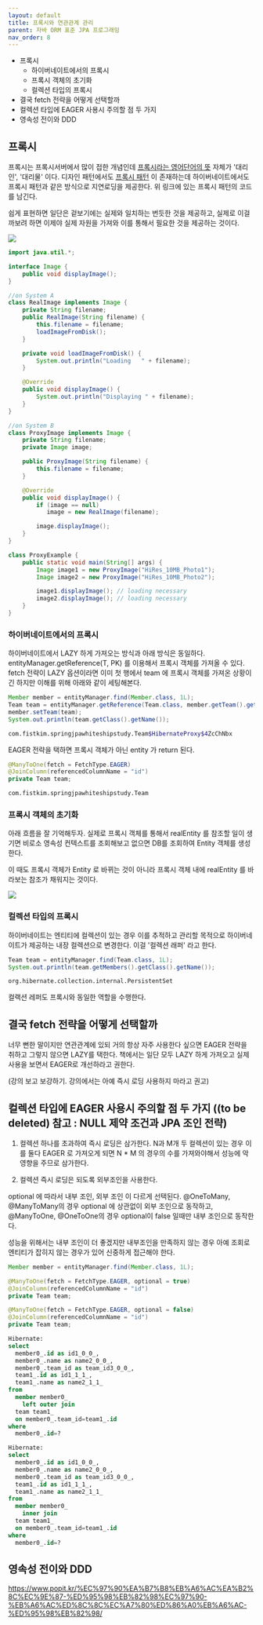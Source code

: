 ```yaml
---
layout: default
title: 프록시와 연관관계 관리
parent: 자바 ORM 표준 JPA 프로그래밍
nav_order: 8
---
```


- 프록시
  - 하이버네이트에서의 프록시
  - 프록시 객체의 초기화
  - 컬렉션 타입의 프록시
- 결국 fetch 전략을 어떻게 선택할까
- 컬렉션 타입에 EAGER 사용시 주의할 점 두 가지
- 영속성 전이와 DDD

## 프록시
프록시는 프록시서버에서 많이 접한 개념인데 [프록시라는 영어단어의 뜻](https://en.dict.naver.com/#/entry/enko/2ba09ebcdb6a4c22bd17e98caae1f4c5) 자체가 '대리인', '대리물' 이다.
디자인 패턴에서도 [프록시 패턴](https://ko.wikipedia.org/wiki/%ED%94%84%EB%A1%9D%EC%8B%9C_%ED%8C%A8%ED%84%B4) 이 존재하는데 하이버네이트에서도 프록시 패턴과 같은 방식으로 지연로딩을 제공한다.
위 링크에 있는 프록시 패턴의 코드를 남긴다.

쉽게 표현하면 일단은 겉보기에는 실제와 일치하는 번듯한 것을 제공하고, 실제로 이걸 까보려 하면 이제야 실제 자원을 가져와 이를 통해서 필요한 것을 제공하는 것이다. 

![](/images/concept-proxy-pattern.png)

```java
import java.util.*;

interface Image {
    public void displayImage();
}

//on System A
class RealImage implements Image {
    private String filename;
    public RealImage(String filename) {
        this.filename = filename;
        loadImageFromDisk();
    }

    private void loadImageFromDisk() {
        System.out.println("Loading   " + filename);
    }

    @Override
    public void displayImage() {
        System.out.println("Displaying " + filename);
    }
}

//on System B
class ProxyImage implements Image {
    private String filename;
    private Image image;

    public ProxyImage(String filename) {
        this.filename = filename;
    }

    @Override
    public void displayImage() {
        if (image == null)
           image = new RealImage(filename);

        image.displayImage();
    }
}

class ProxyExample {
    public static void main(String[] args) {
        Image image1 = new ProxyImage("HiRes_10MB_Photo1");
        Image image2 = new ProxyImage("HiRes_10MB_Photo2");

        image1.displayImage(); // loading necessary
        image2.displayImage(); // loading necessary
    }
}
```

### 하이버네이트에서의 프록시
하이버네이트에서 LAZY 하게 가져오는 방식과 아래 방식은 동일하다. entityManager.getReference(T, PK) 를 이용해서 프록시 객체를 가져올 수 있다.
fetch 전략이 LAZY 옵션이라면 이미 첫 행에서 team 에 프록시 객체를 가져온 상황이긴 하지만 이해를 위해 아래와 같이 세팅해본다.

```java
Member member = entityManager.find(Member.class, 1L);
Team team = entityManager.getReference(Team.class, member.getTeam().getId()); // SQL 실행하지 않음
member.setTeam(team);
System.out.println(team.getClass().getName());
```
```bash
com.fistkim.springjpawhiteshipstudy.Team$HibernateProxy$4ZcChNbx
```

EAGER 전략을 택하면 프록시 객체가 아닌 entity 가 return 된다.
```java
@ManyToOne(fetch = FetchType.EAGER)
@JoinColumn(referencedColumnName = "id")
private Team team;
```
```bash
com.fistkim.springjpawhiteshipstudy.Team
```

### 프록시 객체의 초기화

아래 흐름을 잘 기억해두자. 실제로 프록시 객체를 통해서 realEntity 를 참조할 일이 생기면 비로소 영속성 컨텍스트를 조회해보고 없으면 DB를 조회하여
Entity 객체를 생성한다.

이 때도 프록시 객체가 Entity 로 바뀌는 것이 아니라 프록시 객체 내에 realEntity 를 바라보는 참조가 채워지는 것이다.

![](/images/concep-jpa-proxy-initialize.png)

### 컬렉션 타입의 프록시

하이버네이트는 엔티티에 컬렉션이 있는 경우 이를 추적하고 관리할 목적으로 하이버네이트가 제공하는 내장 컬렉션으로 변경한다. 이걸 '컬렉션 래퍼' 라고 한다.
```java
Team team = entityManager.find(Team.class, 1L);
System.out.println(team.getMembers().getClass().getName());
```
```bash
org.hibernate.collection.internal.PersistentSet
```

컬랙션 레퍼도 프록시와 동일한 역할을 수행한다.

## 결국 fetch 전략을 어떻게 선택할까

너무 뻔한 말이지만 연관관계에 있되 거의 항상 자주 사용한다 싶으면 EAGER 전략을 취하고 그렇지 않으면 LAZY를 택한다.
책에서는 일단 모두 LAZY 하게 가져오고 실제 사용을 보면서 EAGER로 개선하라고 권한다.

(강의 보고 보강하기. 강의에서는 아예 즉시 로딩 사용하지 마라고 권고)

## 컬렉션 타입에 EAGER 사용시 주의할 점 두 가지 ((to be deleted) 참고 : NULL 제약 조건과 JPA 조인 전략)

1. 컬렉션 하나를 초과하여 즉시 로딩은 삼가한다.
N과 M개 두 컬렉션이 있는 경우 이를 둘다 EAGER 로 가져오게 되면 N * M 의 경우의 수를 가져와야해서 성능에 악영향을 주므로 삼가한다.
   
2. 컬렉션 즉시 로딩은 되도록 외부조인을 사용한다. 
   
optional 에 따라서 내부 조인, 외부 조인 이 다르게 선택된다.
@OneToMany, @ManyToMany의 경우 optional 에 상관없이 외부 조인으로 동작하고,
@ManyToOne, @OneToOne의 경우 optional이 false 일때만 내부 조인으로 동작한다.

성능을 위해서는 내부 조인이 더 좋겠지만 내부조인을 만족하지 않는 경우 아예 조회로 엔티티가 잡히지 않는 경우가 있어 신중하게 접근해야 한다.

```java
Member member = entityManager.find(Member.class, 1L);
```
```java
@ManyToOne(fetch = FetchType.EAGER, optional = true)
@JoinColumn(referencedColumnName = "id")
private Team team;

@ManyToOne(fetch = FetchType.EAGER, optional = false)
@JoinColumn(referencedColumnName = "id")
private Team team;
```
```sql
Hibernate:
select
  member0_.id as id1_0_0_,
  member0_.name as name2_0_0_,
  member0_.team_id as team_id3_0_0_,
  team1_.id as id1_1_1_,
  team1_.name as name2_1_1_
from
  member member0_
    left outer join
  team team1_
  on member0_.team_id=team1_.id
where
  member0_.id=?

Hibernate:
select
  member0_.id as id1_0_0_,
  member0_.name as name2_0_0_,
  member0_.team_id as team_id3_0_0_,
  team1_.id as id1_1_1_,
  team1_.name as name2_1_1_
from
  member member0_
    inner join
  team team1_
  on member0_.team_id=team1_.id
where
  member0_.id=?
```

## 영속성 전이와 DDD
https://www.popit.kr/%EC%97%90%EA%B7%B8%EB%A6%AC%EA%B2%8C%EC%9E%87-%ED%95%98%EB%82%98%EC%97%90-%EB%A6%AC%ED%8C%8C%EC%A7%80%ED%86%A0%EB%A6%AC-%ED%95%98%EB%82%98/